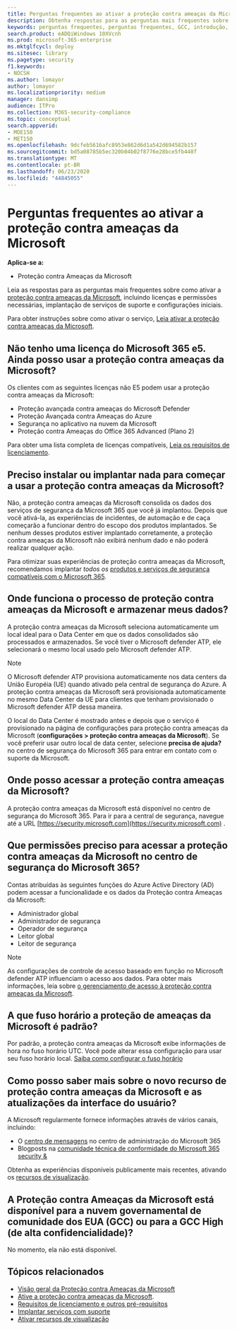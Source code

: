 ```yaml
---
title: Perguntas frequentes ao ativar a proteção contra ameaças da Microsoft
description: Obtenha respostas para as perguntas mais frequentes sobre licenciamento, permissões, configurações iniciais e outros produtos e serviços relacionados à habilitação da proteção contra ameaças da Microsoft
keywords: perguntas frequentes, perguntas frequentes, GCC, introdução, habilitar MTP, proteção contra ameaças da Microsoft, M365, segurança, local dos dados, permissões necessárias, qualificação para licenças, página Configurações
search.product: eADQiWindows 10XVcnh
ms.prod: microsoft-365-enterprise
ms.mktglfcycl: deploy
ms.sitesec: library
ms.pagetype: security
f1.keywords:
- NOCSH
ms.author: lomayor
author: lomayor
ms.localizationpriority: medium
manager: dansimp
audience: ITPro
ms.collection: M365-security-compliance
ms.topic: conceptual
search.appverid:
- MOE150
- MET150
ms.openlocfilehash: 9dcfeb5616afc8953e862d6d1a542d694582b157
ms.sourcegitcommit: bd5a08785b5ec320b04b02f8776e28bce5fb448f
ms.translationtype: MT
ms.contentlocale: pt-BR
ms.lasthandoff: 06/23/2020
ms.locfileid: "44845055"
---
```

# <a name="frequently-asked-questions-when-turning-on-microsoft-threat-protection"></a>Perguntas frequentes ao ativar a proteção contra ameaças da Microsoft

**Aplica-se a:**
- Proteção contra Ameaças da Microsoft

Leia as respostas para as perguntas mais frequentes sobre como ativar a [proteção contra ameaças da Microsoft](microsoft-threat-protection.md), incluindo licenças e permissões necessárias, implantação de serviços de suporte e configurações iniciais.

Para obter instruções sobre como ativar o serviço, [Leia ativar a proteção contra ameaças da Microsoft](mtp-enable.md).

## <a name="i-dont-have-a-microsoft-365-e5-license-can-i-still-use-microsoft-threat-protection"></a>Não tenho uma licença do Microsoft 365 e5. Ainda posso usar a proteção contra ameaças da Microsoft?

Os clientes com as seguintes licenças não E5 podem usar a proteção contra ameaças da Microsoft:

- Proteção avançada contra ameaças do Microsoft Defender
- Proteção Avançada contra Ameaças do Azure
- Segurança no aplicativo na nuvem da Microsoft
- Proteção contra Ameaças do Office 365 Advanced (Plano 2)
 
Para obter uma lista completa de licenças compatíveis, [Leia os requisitos de licenciamento](prerequisites.md#licensing-requirements).

## <a name="do-i-need-to-install-or-deploy-anything-to-start-using-microsoft-threat-protection"></a>Preciso instalar ou implantar nada para começar a usar a proteção contra ameaças da Microsoft?

Não, a proteção contra ameaças da Microsoft consolida os dados dos serviços de segurança da Microsoft 365 que você já implantou. Depois que você ativá-la, as experiências de incidentes, de automação e de caça começarão a funcionar dentro do escopo dos produtos implantados. Se nenhum desses produtos estiver implantado corretamente, a proteção contra ameaças da Microsoft não exibirá nenhum dado e não poderá realizar qualquer ação.

Para otimizar suas experiências de proteção contra ameaças da Microsoft, recomendamos implantar *todos os* [produtos e serviços de segurança compatíveis com o Microsoft 365](deploy-supported-services.md).

## <a name="where-does-microsoft-threat-protection-process-and-store-my-data"></a>Onde funciona o processo de proteção contra ameaças da Microsoft e armazenar meus dados?
A proteção contra ameaças da Microsoft seleciona automaticamente um local ideal para o Data Center em que os dados consolidados são processados e armazenados. Se você tiver o Microsoft defender ATP, ele selecionará o mesmo local usado pelo Microsoft defender ATP.

>[!NOTE]
>O Microsoft defender ATP provisiona automaticamente nos data centers da União Européia (UE) quando ativado pela central de segurança do Azure. A proteção contra ameaças da Microsoft será provisionada automaticamente no mesmo Data Center da UE para clientes que tenham provisionado o Microsoft defender ATP dessa maneira. 

O local do Data Center é mostrado antes e depois que o serviço é provisionado na página de configurações para proteção contra ameaças da Microsoft (**configurações > proteção contra ameaças da Microsoft**). Se você preferir usar outro local de data center, selecione **precisa de ajuda?** no centro de segurança do Microsoft 365 para entrar em contato com o suporte da Microsoft.

## <a name="where-can-i-access-microsoft-threat-protection"></a>Onde posso acessar a proteção contra ameaças da Microsoft?

A proteção contra ameaças da Microsoft está disponível no centro de segurança do Microsoft 365. Para ir para a central de segurança, navegue até a URL [https://security.microsoft.com](https://security.microsoft.com) .

##  <a name="what-permissions-do-i-need-to-access-microsoft-threat-protection-in-microsoft-365-security-center"></a>Que permissões preciso para acessar a proteção contra ameaças da Microsoft no centro de segurança do Microsoft 365?

Contas atribuídas às seguintes funções do Azure Active Directory (AD) podem acessar a funcionalidade e os dados da Proteção contra Ameaças da Microsoft:

- Administrador global
- Administrador de segurança
- Operador de segurança
- Leitor global
- Leitor de segurança

>[!NOTE]
>As configurações de controle de acesso baseado em função no Microsoft defender ATP influenciam o acesso aos dados. Para obter mais informações, leia sobre [o gerenciamento de acesso à proteção contra ameaças da Microsoft](mtp-permissions.md).

## <a name="what-time-zone-does-microsoft-threat-protection-default-to"></a>A que fuso horário a proteção de ameaças da Microsoft é padrão?
Por padrão, a proteção contra ameaças da Microsoft exibe informações de hora no fuso horário UTC. Você pode alterar essa configuração para usar seu fuso horário local. [Saiba como configurar o fuso horário](mtp-time-zone.md)

## <a name="how-can-i-learn-about-new-microsoft-threat-protection-feature-and-ui-updates"></a>Como posso saber mais sobre o novo recurso de proteção contra ameaças da Microsoft e as atualizações da interface do usuário?

A Microsoft regularmente fornece informações através de vários canais, incluindo:

- O [centro de mensagens](../../admin/manage/message-center.md) no centro de administração do Microsoft 365
- Blogposts na [comunidade técnica de conformidade do Microsoft 365 security &](https://techcommunity.microsoft.com/t5/security-privacy-and-compliance/bg-p/securityprivacycompliance)

Obtenha as experiências disponíveis publicamente mais recentes, ativando os [recursos de visualização](preview.md).

## <a name="is-microsoft-threat-protection-available-for-us-government-community-cloud-gcc-or-gcc-high"></a>A Proteção contra Ameaças da Microsoft está disponível para a nuvem governamental de comunidade dos EUA (GCC) ou para a GCC High (de alta confidencialidade)?
No momento, ela não está disponível.

## <a name="related-topics"></a>Tópicos relacionados

- [Visão geral da Proteção contra Ameaças da Microsoft](microsoft-threat-protection.md)
- [Ative a proteção contra ameaças da Microsoft](mtp-enable.md).
- [Requisitos de licenciamento e outros pré-requisitos](prerequisites.md)
- [Implantar serviços com suporte](deploy-supported-services.md)
- [Ativar recursos de visualização](preview.md)